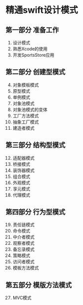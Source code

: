 # 精通swift设计模式

## 第一部分 准备工作   

1. 设计模式
2. 熟悉Xcode的使用
3. 开发SportsStore应用   

## 第二部分 创建型模式

4. 对象模板模式
5. 原型模式　
6. 单例模式
7. 对象池模式
8. 对象池模式的变体　
9. 工厂方法模式
10. 抽象工厂模式
11. 建造者模式   

## 第三部分 结构型模式   

12. 适配器模式
13. 桥接模式	
14. 装饰器模式　	
15. 组合模式	
16. 外观模式	
17. 享元模式　	
18. 代理模式   

## 第四部分 行为型模式   

19. 责任链模式	
20. 命令模式　	
21. 中介者模式	
22. 观察者模式	
23. 备忘录模式	
24. 策略模式	
25. 访问者模式	
26. 模板方法模式　 

## 第五部分  模版方法模式   

27. MVC模式